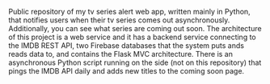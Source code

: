 Public repository of my tv series alert web app, written mainly in Python, that notifies users when their tv series comes out asynchronously. Additionally, you can see what series are coming out soon. The architecture of this project is a web service and it has a backend service connecting to the IMDB REST API, two Firebase databases that the system puts ands reads data to, and contains the Flask MVC architecture. There is an asynchronous Python script running on the side (not on this repository) that pings the IMDB API daily and adds new titles to the coming soon page.
